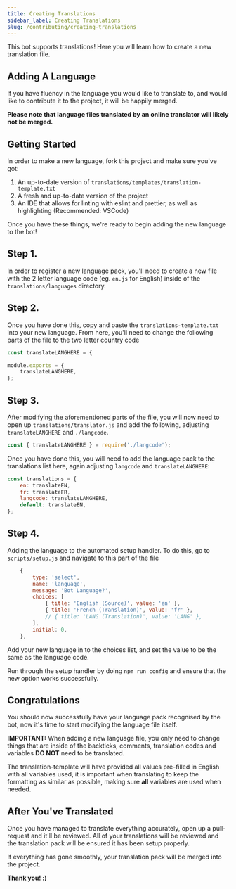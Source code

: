 ```yaml
---
title: Creating Translations
sidebar_label: Creating Translations
slug: /contributing/creating-translations
---
```


This bot supports translations! Here you will learn how to create a new translation file.

## Adding A Language

If you have fluency in the language you would like to translate to, and would like to contribute it to the project, it will be happily merged.

**Please note that language files translated by an online translator will likely not be merged.**

## Getting Started

In order to make a new language, fork this project and make sure you've got:

1. An up-to-date version of `translations/templates/translation-template.txt`
2. A fresh and up-to-date version of the project
3. An IDE that allows for linting with eslint and prettier, as well as highlighting \(Recommended: VSCode\)

Once you have these things, we're ready to begin adding the new language to the bot!

## Step 1.

In order to register a new language pack, you'll need to create a new file with the 2 letter language code \(eg. `en.js` for English\) inside of the `translations/languages` directory.

## Step 2.

Once you have done this, copy and paste the `translations-template.txt` into your new language. From here, you'll need to change the following parts of the file to the two letter country code

```javascript
const translateLANGHERE = {
```

```javascript
module.exports = {
    translateLANGHERE,
};
```

## Step 3.

After modifying the aforementioned parts of the file, you will now need to open up `translations/translator.js` and add the following, adjusting `translateLANGHERE` and `./langcode`.

```javascript
const { translateLANGHERE } = require('./langcode');
```

Once you have done this, you will need to add the language pack to the translations list here, again adjusting `langcode` and `translateLANGHERE`:

```javascript
const translations = {
    en: translateEN,
    fr: translateFR,
    langcode: translateLANGHERE,
    default: translateEN,
};
```

## Step 4.

Adding the language to the automated setup handler. To do this, go to `scripts/setup.js` and navigate to this part of the file

```javascript
    {
        type: 'select',
        name: 'language',
        message: 'Bot Language?',
        choices: [
            { title: 'English (Source)', value: 'en' },
            { title: 'French (Translation)', value: 'fr' },
            // { title: 'LANG (Translation)', value: 'LANG' },
        ],
        initial: 0,
    },
```

Add your new language in to the choices list, and set the value to be the same as the language code.

Run through the setup handler by doing `npm run config` and ensure that the new option works successfully.

## Congratulations

You should now successfully have your language pack recognised by the bot, now it's time to start modifying the language file itself.

**IMPORTANT:** When adding a new language file, you only need to change things that are inside of the backticks, comments, translation codes and variables **DO NOT** need to be translated.

The translation-template will have provided all values pre-filled in English with all variables used, it is important when translating to keep the formatting as similar as possible, making sure **all** variables are used when needed.

## After You've Translated

Once you have managed to translate everything accurately, open up a pull-request and it'll be reviewed. All of your translations will be reviewed and the translation pack will be ensured it has been setup properly.

If everything has gone smoothly, your translation pack will be merged into the project.

**Thank you! :\)**